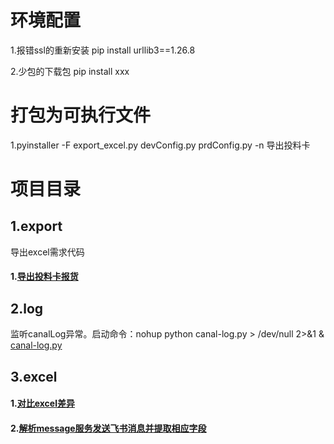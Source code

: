 # 环境配置
1.报错ssl的重新安装 pip install urllib3==1.26.8

2.少包的下载包 pip install xxx

# 打包为可执行文件
1.pyinstaller -F export_excel.py devConfig.py prdConfig.py -n 导出投料卡


# 项目目录
## 1.export
导出excel需求代码

#### 1.[导出投料卡报货](export%2Fexport_excel.py)
## 2.log
监听canalLog异常。启动命令：nohup python canal-log.py > /dev/null 2>&1 &
[canal-log.py](log%2Fcanal-log.py)

## 3.excel
#### 1.[对比excel差异](excel%2FdiffExcel.py)
#### 2.[解析message服务发送飞书消息并提取相应字段](excel%2FparsingExcel.py)

